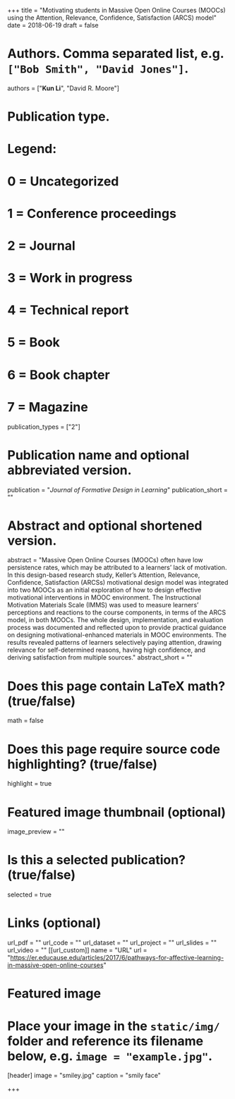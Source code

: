 +++
title = "Motivating students in Massive Open Online Courses (MOOCs) using the Attention, Relevance, Confidence, Satisfaction (ARCS) model"
date = 2018-06-19
draft = false

# Authors. Comma separated list, e.g. `["Bob Smith", "David Jones"]`.
authors = ["**Kun Li**", "David R. Moore"]

# Publication type.
# Legend:
# 0 = Uncategorized
# 1 = Conference proceedings
# 2 = Journal
# 3 = Work in progress
# 4 = Technical report
# 5 = Book
# 6 = Book chapter
# 7 = Magazine
publication_types = ["2"]

# Publication name and optional abbreviated version.
publication = "*Journal of Formative Design in Learning*"
publication_short = ""

# Abstract and optional shortened version.
abstract = "Massive Open Online Courses (MOOCs) often have low persistence rates, which may be attributed to a learners’ lack of motivation. In this design-based research study, Keller’s Attention, Relevance, Confidence, Satisfaction (ARCSs) motivational design model was integrated into two MOOCs as an initial exploration of how to design effective motivational interventions in MOOC environment. The Instructional Motivation Materials Scale (IMMS) was used to measure learners’ perceptions and reactions to the course components, in terms of the ARCS model, in both MOOCs. The whole design, implementation, and evaluation process was documented and reflected upon to provide practical guidance on designing motivational-enhanced materials in MOOC environments. The results revealed patterns of learners selectively paying attention, drawing relevance for self-determined reasons, having high confidence, and deriving satisfaction from multiple sources."
abstract_short = ""

# Does this page contain LaTeX math? (true/false)
math = false

# Does this page require source code highlighting? (true/false)
highlight = true

# Featured image thumbnail (optional)
image_preview = ""

# Is this a selected publication? (true/false)
selected = true

# Links (optional)

url_pdf = ""
url_code = ""
url_dataset = ""
url_project = ""
url_slides = ""
url_video = ""
[[url_custom]]
    name = "URL"
    url = "https://er.educause.edu/articles/2017/6/pathways-for-affective-learning-in-massive-open-online-courses"

# Featured image
# Place your image in the `static/img/` folder and reference its filename below, e.g. `image = "example.jpg"`.
 [header]
 image = "smiley.jpg"
 caption = "smily face"

+++
